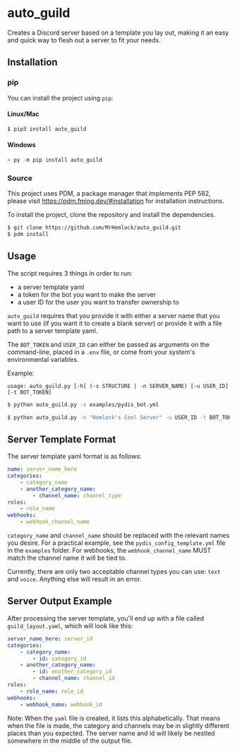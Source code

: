 # auto_guild

Creates a Discord server based on a template you lay out, making it an easy and quick way to flesh out a server to fit your needs.

## Installation

### pip

You can install the project using `pip`:

#### Linux/Mac
```bash
$ pip3 install auto_guild
```

#### Windows
```powershell
> py -m pip install auto_guild
```

### Source

This project uses PDM, a package manager that implements PEP 582, please visit https://pdm.fming.dev/#installation for
installation instructions.

To install the project, clone the repository and install the dependencies.

```bash
$ git clone https://github.com/MrHemlock/auto_guild.git
$ pdm install
```

## Usage

The script requires 3 things in order to run:
- a server template yaml
- a token for the bot you want to make the server
- a user ID for the user you want to transfer ownership to

`auto_guild` requires that you provide it with either a server name that you want to use (if you want it to create a blank server) or provide it with a file path to a server template yaml.

The `BOT_TOKEN` and `USER_ID` can either be passed as arguments on the command-line, placed in a `.env` file, or come from your system's environmental variables.

Example:

```
usage: auto_guild.py [-h] (-s STRUCTURE | -n SERVER_NAME) [-u USER_ID] [-t BOT_TOKEN]
```

```bash
$ python auto_guild.py -s examples/pydis_bot.yml
```

```bash
$ python auto_guild.py -n "Hemlock's Cool Server" -u USER_ID -t BOT_TOKEN
```

## Server Template Format

The server template yaml format is as follows:

```yaml
name: server_name_here
categories:
    - category_name
    - another_category_name:
        - channel_name: channel_type
roles:
    - role_name
webhooks:
    - webhook_channel_name
```

`category_name` and `channel_name` should be replaced with the relevant names you desire. For a practical example, see the `pydis_config_template.yml` file in the `examples` folder. For webhooks, the `webhook_channel_name` MUST match the channel name it will be tied to.

Currently, there are only two acceptable channel types you can use: `text` and `voice`. Anything else will result in an error.

## Server Output Example

After processing the server template, you'll end up with a file called `guild_layout.yaml`, which will look like this:

```yaml
server_name_here: server_id
categories:
    - category_name: 
        - id: category_id
    - another_category_name:
        - id: another_category_id
        - channel_name: channel_id
roles:
    - role_name: role_id
webhooks:
    - webhook_name: webhook_id
```

Note: When the `yaml` file is created, it lists this alphabetically. That means when the file is made, the category and channels may be in slightly different places than you expected. The server name and id will likely be nestled somewhere in the middle of the output file.

